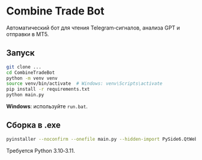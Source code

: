 # Combine Trade Bot

Автоматический бот для чтения Telegram‑сигналов, анализа GPT и отправки в MT5.

## Запуск

```bash
git clone ...
cd CombineTradeBot
python -m venv venv
source venv/bin/activate  # Windows: venv\Scripts\activate
pip install -r requirements.txt
python main.py
```

**Windows**: используйте `run.bat`.

## Сборка в .exe

```bash
pyinstaller --noconfirm --onefile main.py --hidden-import PySide6.QtWebEngineWidgets
```

Требуется Python 3.10‑3.11.

